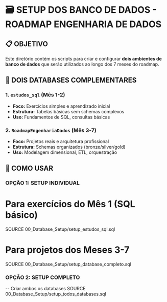 # 🗃️ SETUP DOS BANCO DE DADOS - ROADMAP ENGENHARIA DE DADOS

## 📋 OBJETIVO
Este diretório contém os scripts para criar e configurar **dois ambientes de banco de dados** que serão utilizados ao longo dos 7 meses do roadmap.

## 🎯 DOIS DATABASES COMPLEMENTARES

### 1. `estudos_sql` (Mês 1-2)
- **Foco:** Exercícios simples e aprendizado inicial
- **Estrutura:** Tabelas básicas sem schemas complexos
- **Uso:** Fundamentos de SQL, consultas básicas

### 2. `RoadmapEngenhariaDados` (Mês 3-7)  
- **Foco:** Projetos reais e arquitetura profissional
- **Estrutura:** Schemas organizados (bronze/silver/gold)
- **Uso:** Modelagem dimensional, ETL, orquestração

## 🚀 COMO USAR

### OPÇÃO 1: SETUP INDIVIDUAL

# Para exercícios do Mês 1 (SQL básico)
SOURCE 00_Database_Setup/setup_estudos_sql.sql

# Para projetos dos Meses 3-7
SOURCE 00_Database_Setup/setup_database_completo.sql

### OPÇÃO 2: SETUP COMPLETO
-- Criar ambos os databases
SOURCE 00_Database_Setup/setup_todos_databases.sql